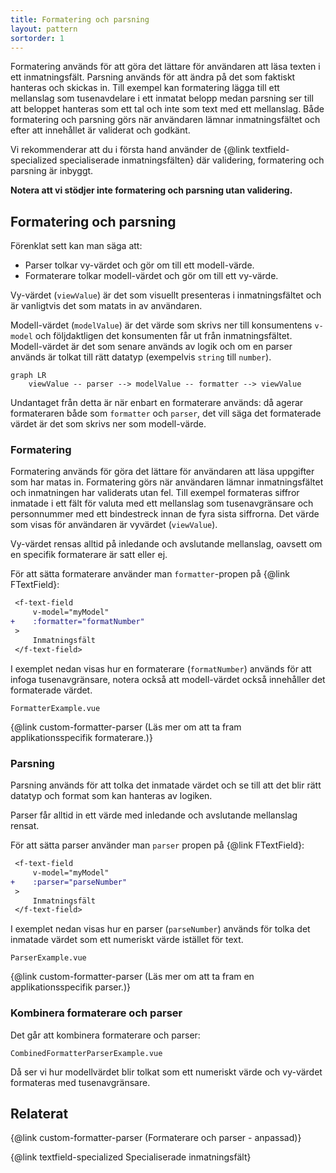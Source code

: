 ```yaml
---
title: Formatering och parsning
layout: pattern
sortorder: 1
---
```


Formatering används för att göra det lättare för användaren att läsa texten i ett inmatningsfält.
Parsning används för att ändra på det som faktiskt hanteras och skickas in.
Till exempel kan formatering lägga till ett mellanslag som tusenavdelare i ett inmatat belopp medan parsning ser till att beloppet hanteras som ett tal och inte som text med ett mellanslag.
Både formatering och parsning görs när användaren lämnar inmatningsfältet och efter att innehållet är validerat och godkänt.

Vi rekommenderar att du i första hand använder de {@link textfield-specialized specialiserade inmatningsfälten} där validering, formatering och parsning är inbyggt.

**Notera att vi stödjer inte formatering och parsning utan validering.**

## Formatering och parsning

Förenklat sett kan man säga att:

-   Parser tolkar vy-värdet och gör om till ett modell-värde.
-   Formaterare tolkar modell-värdet och gör om till ett vy-värde.

Vy-värdet (`viewValue`) är det som visuellt presenteras i inmatningsfältet och är vanligtvis det som matats in av användaren.

Modell-värdet (`modelValue`) är det värde som skrivs ner till konsumentens `v-model` och följdaktligen det konsumenten får ut från inmatningsfältet.
Modell-värdet är det som senare används av logik och om en parser används är tolkat till rätt datatyp (exempelvis `string` till `number`).

```mermaid
graph LR
	viewValue -- parser --> modelValue -- formatter --> viewValue
```

Undantaget från detta är när enbart en formaterare används: då agerar formateraren både som `formatter` och `parser`, det vill säga det formaterade värdet är det som skrivs ner som modell-värde.

### Formatering

Formatering används för göra det lättare för användaren att läsa uppgifter som har matas in.
Formatering görs när användaren lämnar inmatningsfältet och inmatningen har validerats utan fel.
Till exempel formateras siffror inmatade i ett fält för valuta med ett mellanslag som tusenavgränsare och personnummer med ett bindestreck innan de fyra sista siffrorna.
Det värde som visas för användaren är vyvärdet (`viewValue`).

Vy-värdet rensas alltid på inledande och avslutande mellanslag, oavsett om en specifik formaterare är satt eller ej.

För att sätta formaterare använder man `formatter`-propen på {@link FTextField}:

```diff
 <f-text-field
     v-model="myModel"
+    :formatter="formatNumber"
 >
     Inmatningsfält
 </f-text-field>
```

I exemplet nedan visas hur en formaterare (`formatNumber`) används för att infoga tusenavgränsare, notera också att modell-värdet också innehåller det formaterade värdet.

```import nomarkup
FormatterExample.vue
```

{@link custom-formatter-parser (Läs mer om att ta fram applikationsspecifik formaterare.)}

### Parsning

Parsning används för att tolka det inmatade värdet och se till att det blir rätt datatyp och format som kan hanteras av logiken.

Parser får alltid in ett värde med inledande och avslutande mellanslag rensat.

För att sätta parser använder man `parser` propen på {@link FTextField}:

```diff
 <f-text-field
     v-model="myModel"
+    :parser="parseNumber"
 >
     Inmatningsfält
 </f-text-field>
```

I exemplet nedan visas hur en parser (`parseNumber`) används för tolka det inmatade värdet som ett numeriskt värde istället för text.

```import nomarkup
ParserExample.vue
```

{@link custom-formatter-parser (Läs mer om att ta fram en applikationsspecifik parser.)}

### Kombinera formaterare och parser

Det går att kombinera formaterare och parser:

```import nomarkup
CombinedFormatterParserExample.vue
```

Då ser vi hur modellvärdet blir tolkat som ett numeriskt värde och vy-värdet formateras med tusenavgränsare.

## Relaterat

{@link custom-formatter-parser (Formaterare och parser - anpassad)}

{@link textfield-specialized Specialiserade inmatningsfält}
